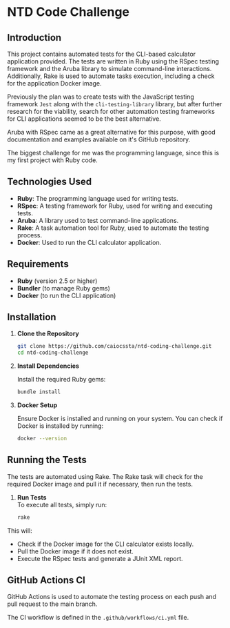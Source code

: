 # NTD Code Challenge

## Introduction

This project contains automated tests for the CLI-based calculator application provided. The tests are written in Ruby using the RSpec testing framework and the Aruba library to simulate command-line interactions. Additionally, Rake is used to automate tasks execution, including a check for the application Docker image.

Previously the plan was to create tests with the JavaScript testing framework `Jest` along with the `cli-testing-library` library, but after further research for the viability, search for other automation testing frameworks for CLI applications seemed to be the best alternative.

Aruba with RSpec came as a great alternative for this purpose, with good documentation and examples available on it's GitHub repository. 

The biggest challenge for me was the programming language, since this is my first project with Ruby code.

## Technologies Used

- **Ruby**: The programming language used for writing tests.
- **RSpec**: A testing framework for Ruby, used for writing and executing tests.
- **Aruba**: A library used to test command-line applications.
- **Rake**: A task automation tool for Ruby, used to automate the testing process.
- **Docker**: Used to run the CLI calculator application.

## Requirements

- **Ruby** (version 2.5 or higher)
- **Bundler** (to manage Ruby gems)
- **Docker** (to run the CLI application)

## Installation

1. **Clone the Repository**

   ```sh
   git clone https://github.com/caiocssta/ntd-coding-challenge.git
   cd ntd-coding-challenge
2. **Install Dependencies**

    Install the required Ruby gems:
   ```sh
   bundle install
3. **Docker Setup**

    Ensure Docker is installed and running on your system. You can check if Docker is installed by running:
   ```sh
   docker --version
## Running the Tests

The tests are automated using Rake. The Rake task will check for the required Docker image and pull it if necessary, then run the tests.

1. **Run Tests**\
    To execute all tests, simply run:
    ```sh
    rake
This will:
- Check if the Docker image for the CLI calculator exists locally.
- Pull the Docker image if it does not exist.
- Execute the RSpec tests and generate a JUnit XML report.

## GitHub Actions CI
GitHub Actions is used to automate the testing process on each push and pull request to the main branch.

The CI workflow is defined in the `.github/workflows/ci.yml` file.

